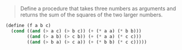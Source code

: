 > Define a procedure that takes three numbers as arguments and returns the sum of the squares of the two larger numbers.

```scheme 
(define (f a b c)
  (cond ((and (> a c) (> b c)) (+ (* a a) (* b b)))
        ((and (> a b) (> c b)) (+ (* a a) (* c c)))
        ((and (> b a) (> c a)) (+ (* b b) (* c c)))))
```

